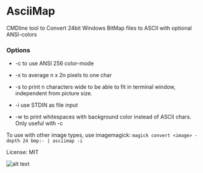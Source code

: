 # AsciiMap

CMDline tool to Convert 24bit Windows BitMap files to ASCII with optional ANSI-colors

### Options

* -c to use ANSI 256 color-mode

* -x <n> to average n x 2n pixels to one char

* -s <n> to print n characters wide to be able to fit in terminal window, independent from picture size.

* -i use STDIN as file input

* -w to print whitespaces with background color instead of ASCII chars. Only useful with -c

To use with other image types, use imagemagick: `magick convert <image> -depth 24 bmp:- | asciimap -i`

License: MIT

![alt text](screenshot.png "Screenshot")
